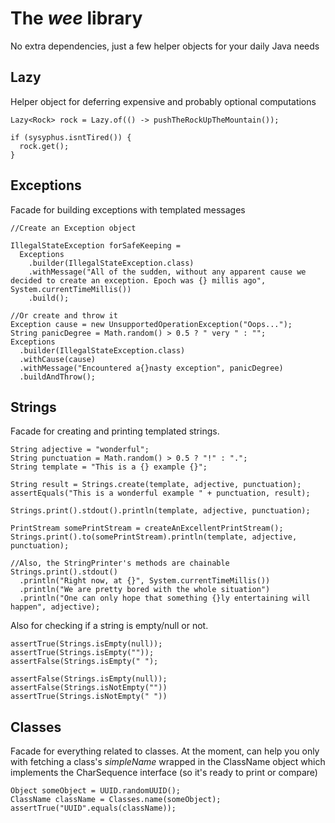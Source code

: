 # The _wee_ library

No extra dependencies, just a few helper objects for your daily Java needs

## Lazy
Helper object for deferring expensive and probably optional computations

```
Lazy<Rock> rock = Lazy.of(() -> pushTheRockUpTheMountain());

if (sysyphus.isntTired()) {
  rock.get();
}
```

## Exceptions
Facade for building exceptions with templated messages
```
//Create an Exception object

IllegalStateException forSafeKeeping = 
  Exceptions
    .builder(IllegalStateException.class)
    .withMessage("All of the sudden, without any apparent cause we decided to create an exception. Epoch was {} millis ago", System.currentTimeMillis())
    .build();

//Or create and throw it
Exception cause = new UnsupportedOperationException("Oops...");
String panicDegree = Math.random() > 0.5 ? " very " : "";
Exceptions
  .builder(IllegalStateException.class)
  .withCause(cause)
  .withMessage("Encountered a{}nasty exception", panicDegree)
  .buildAndThrow();

```

## Strings
Facade for creating and printing templated strings.
```
String adjective = "wonderful";
String punctuation = Math.random() > 0.5 ? "!" : ".";
String template = "This is a {} example {}";

String result = Strings.create(template, adjective, punctuation);
assertEquals("This is a wonderful example " + punctuation, result);

Strings.print().stdout().println(template, adjective, punctuation);

PrintStream somePrintStream = createAnExcellentPrintStream();
Strings.print().to(somePrintStream).println(template, adjective, punctuation);

//Also, the StringPrinter's methods are chainable
Strings.print().stdout()
  .println("Right now, at {}", System.currentTimeMillis())
  .println("We are pretty bored with the whole situation")
  .println("One can only hope that something {}ly entertaining will happen", adjective);
```

Also for checking if a string is empty/null or not.
```
assertTrue(Strings.isEmpty(null));
assertTrue(Strings.isEmpty(""));
assertFalse(Strings.isEmpty(" ");

assertFalse(Strings.isEmpty(null));
assertFalse(Strings.isNotEmpty(""))
assertTrue(Strings.isNotEmpty(" "))
```

## Classes

Facade for everything related to classes. 
At the moment, can help you only with fetching a class's _simpleName_ wrapped in the ClassName object which implements the CharSequence interface (so it's ready to print or compare)

```
Object someObject = UUID.randomUUID();
ClassName className = Classes.name(someObject);
assertTrue("UUID".equals(className));
```

